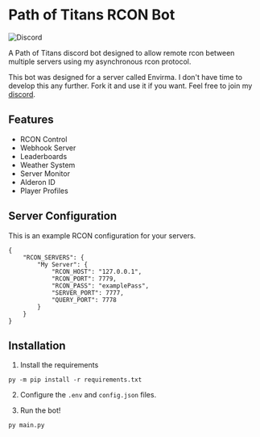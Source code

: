 # Path of Titans RCON Bot
![Discord](https://img.shields.io/discord/1009881575187566632?style=flat-square&label=support)

 A Path of Titans discord bot designed to allow remote rcon between multiple servers using my asynchronous rcon protocol.

 This bot was designed for a server called Envirma. I don't have time to develop this any further. Fork it and use it if you want. Feel free to join my [discord](https://discord.gg/3HUq8cJSrX).

## Features
- RCON Control
- Webhook Server
- Leaderboards
- Weather System
- Server Monitor
- Alderon ID
- Player Profiles

## Server Configuration
This is an example RCON configuration for your servers.
```
{
    "RCON_SERVERS": {
        "My Server": {
            "RCON_HOST": "127.0.0.1",
            "RCON_PORT": 7779,
            "RCON_PASS": "examplePass",
            "SERVER_PORT": 7777,
            "QUERY_PORT": 7778
        }
    }
}
```
## Installation
1. Install the requirements
```
py -m pip install -r requirements.txt
```
2. Configure the `.env` and `config.json` files.

3. Run the bot!
```
py main.py
```